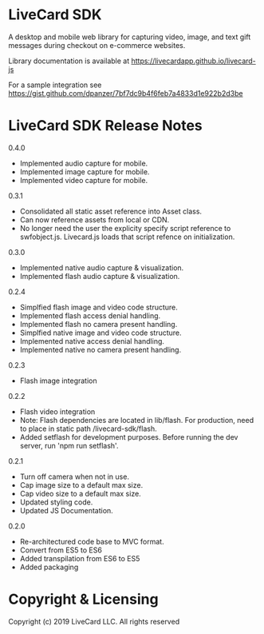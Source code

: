 # LiveCard SDK

A desktop and mobile web library for capturing video, image, and text gift messages during checkout on e-commerce websites.

Library documentation is available at https://livecardapp.github.io/livecard-js

For a sample integration see https://gist.github.com/dpanzer/7bf7dc9b4f6feb7a4833d1e922b2d3be

# LiveCard SDK Release Notes

0.4.0

- Implemented audio capture for mobile.
- Implemented image capture for mobile.
- Implemented video capture for mobile.

0.3.1

- Consolidated all static asset reference into Asset class.
- Can now reference assets from local or CDN.
- No longer need the user the explicity specify script reference to swfobject.js. 
  Livecard.js loads that script refence on initialization.

0.3.0

- Implemented native audio capture & visualization.
- Implemented flash audio capture & visualization.

0.2.4

- Simplfied flash image and video code structure.
- Implemented flash access denial handling.
- Implemented flash no camera present handling.
- Simplfied native image and video code structure.
- Implemented native access denial handling.
- Implemented native no camera present handling.

0.2.3

- Flash image integration

0.2.2

- Flash video integration
- Note: Flash dependencies are located in lib/flash. For production, need to place in static path /livecard-sdk/flash.
- Added setflash for development purposes. Before running the dev server, run 'npm run setflash'.

0.2.1

- Turn off camera when not in use.
- Cap image size to a default max size.
- Cap video size to a default max size.
- Updated styling code.
- Updated JS Documentation.

0.2.0

- Re-architectured code base to MVC format.
- Convert from ES5 to ES6
- Added transpilation from ES6 to ES5
- Added packaging

# Copyright & Licensing

Copyright (c) 2019 LiveCard LLC. All rights reserved